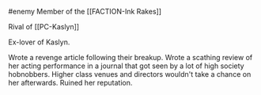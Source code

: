 #enemy
Member of the [[FACTION-Ink Rakes]]

Rival of [[PC-Kaslyn]]

Ex-lover of Kaslyn.

Wrote a revenge article following their breakup. Wrote a scathing review of her acting performance in a journal that got seen by a lot of high society hobnobbers. Higher class venues and directors wouldn't take a chance on her afterwards. Ruined her reputation.